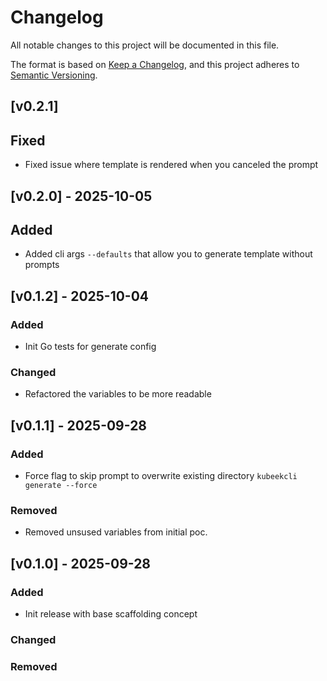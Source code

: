 # Changelog

All notable changes to this project will be documented in this file.

The format is based on [Keep a Changelog](https://keepachangelog.com/en/1.1.0/),
and this project adheres to [Semantic Versioning](https://semver.org/spec/v2.0.0.html).

## [v0.2.1]

## Fixed

- Fixed issue where template is rendered when you canceled the prompt

## [v0.2.0] - 2025-10-05

## Added

- Added cli args ``--defaults`` that allow you to generate template without prompts

## [v0.1.2] - 2025-10-04

### Added

- Init Go tests for generate config
  
### Changed

- Refactored the variables to be more readable

## [v0.1.1] - 2025-09-28

### Added

- Force flag to skip prompt to overwrite existing directory `kubeekcli generate --force`

### Removed

- Removed unsused variables from initial poc.

## [v0.1.0] - 2025-09-28

### Added

- Init release with base scaffolding concept

### Changed

### Removed
